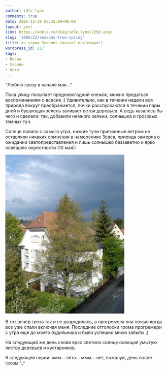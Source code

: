 ```yaml
---
author: idle_lynx
comments: true
date: 2005-12-28 02:35:09+00:00
layout: post
link: https://wobla.ru/blog/idle_lynx/2292.aspx
slug: '2005/12/seasons-true-spring'
title: из серии Seasons (весна! настоящая!)
wordpress_id: 117
tags:
- Весна
- Сезоны
- Фото
---
```


"Люблю грозу в начале мая..."

Пока улицу посыпает предновогодний снежок, можно предаться воспоминаниям о всесне :) Удивительно, как в течении недели вся природа вокруг преображается, почки расспускаются в течении пары дней и бушующая зелень заливает ветви деревьев. А ведь казалось бы чего и сделали: так, добавили немного зелени, солнышка и грозовых темных туч.

Солнце палило с самого утра, низкие тучи пригнанные ветром не оставляли никаких сомнения в намерениях Зевса, природа замерла в ожидании светопредставления и лишь солнышко беззаветно и ярко освещало окрестности (10 мая):

![Seasons - Spring](images/2007/05/b5a440d5-f1dc-4ac5-be5a-af9e66ae5c33.jpg)

В тот вечер гроза так и не разродилась, а прогремела она ночью когда все уже спали включая меня. Последние отголоски грома прогремери с утра еще до моего будильника и были успешно мною забыты ;)

На следующий же день снова ярко светило солнце освещая умытую листву деревьев и кустарников.

В следующей серии: хмм... лето... ммм... нет, пожалуй, день после грозы ^_^
